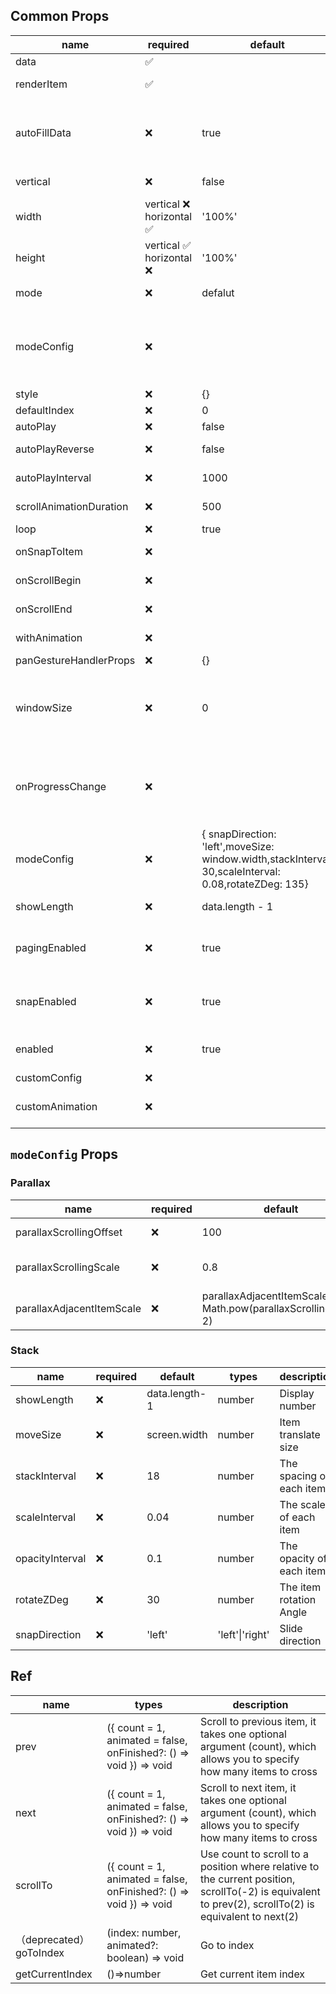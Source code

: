 ## Common Props

| name                    | required                  | default                                                                                               | types                                                                                                                    | description                                                                                                                    |
| ----------------------- | ------------------------- | ----------------------------------------------------------------------------------------------------- | ------------------------------------------------------------------------------------------------------------------------ | ------------------------------------------------------------------------------------------------------------------------------ |
| data                    | ✅                        |                                                                                                       | T[]                                                                                                                      | Carousel items data set                                                                                                        |
| renderItem              | ✅                        |                                                                                                       | (info: { data: T, index: number, animationValue: SharedValue\<number> }) => React.ReactElement                           | Render carousel item                                                                                                           |
| autoFillData            | ❌                        | true                                                                                                  | boolean                                                                                                                  | Auto fill data array to allow loop playback when the loop props is true.([1] => [1, 1, 1]；[1, 2] => [1, 2, 1, 2])             |
| vertical                | ❌                        | false                                                                                                 | boolean                                                                                                                  | Layout items vertically instead of horizontally                                                                                |
| width                   | vertical ❌ horizontal ✅ | '100%'                                                                                                | number \| undefined                                                                                                      | Specified carousel item width                                                                                                  |
| height                  | vertical ✅ horizontal ❌ | '100%'                                                                                                | number \| undefined                                                                                                      | Specified carousel item height                                                                                                 |
| mode                    | ❌                        | defalut                                                                                               | 'horizontal-stack'\|'vertical-stack'\|'parallax'                                                                         | Carousel Animated transitions                                                                                                  |
| modeConfig              | ❌                        |                                                                                                       |                                                                                                                          | Different modes correspond to different configurations. For details, see below[modeConfig](#`modeConfig` Props)                |
| style                   | ❌                        | {}                                                                                                    | ViewStyle                                                                                                                | Carousel container style                                                                                                       |
| defaultIndex            | ❌                        | 0                                                                                                     | number                                                                                                                   | Default index                                                                                                                  |
| autoPlay                | ❌                        | false                                                                                                 | boolean                                                                                                                  | Auto play                                                                                                                      |
| autoPlayReverse         | ❌                        | false                                                                                                 | boolean                                                                                                                  | Auto play reverse playback                                                                                                     |
| autoPlayInterval        | ❌                        | 1000                                                                                                  | number                                                                                                                   | Auto play playback interval                                                                                                    |
| scrollAnimationDuration | ❌                        | 500                                                                                                   | number                                                                                                                   | Time a scroll animation takes to finish                                                                                        |
| loop                    | ❌                        | true                                                                                                  | boolean                                                                                                                  | Carousel loop playback                                                                                                         |
| onSnapToItem            | ❌                        |                                                                                                       | (index: number) => void                                                                                                  | Callback fired when navigating to an item                                                                                      |
| onScrollBegin           | ❌                        |                                                                                                       | () => void                                                                                                               | Callback fired when scroll begin                                                                                               |
| onScrollEnd             | ❌                        |                                                                                                       | (previous: number, current: number) => void                                                                              | Callback fired when scroll end                                                                                                 |
| withAnimation           | ❌                        |                                                                                                       | {type: 'spring';config: WithSpringConfig;} \| {type: 'timing';config: WithTimingConfig;}                                 | Specifies the scrolling animation effect                                                                                       |
| panGestureHandlerProps  | ❌                        | {}                                                                                                    | Omit<Partial\<PanGestureHandlerProps\>,'onHandlerStateChange'>                                                           | PanGestureHandler props                                                                                                        |
| windowSize              | ❌                        | 0                                                                                                     | number                                                                                                                   | The maximum number of items that can respond to pan gesture events, `0` means all items will respond to pan gesture events     |
| onProgressChange        | ❌                        |                                                                                                       | onProgressChange?: (offsetProgress: number,absoluteProgress: number) => void                                             | On progress change. `offsetProgress`:Total of offset distance (0 390 780 ...); `absoluteProgress`:Convert to index (0 1 2 ...) |
| modeConfig              | ❌                        | { snapDirection: 'left',moveSize: window.width,stackInterval: 30,scaleInterval: 0.08,rotateZDeg: 135} | {moveSize?: number;stackInterval?: number;scaleInterval?: number;rotateZDeg?: number;snapDirection?: 'left' \| 'right';} | Stack layout animation style                                                                                                   |
| showLength              | ❌                        | data.length - 1                                                                                       | number                                                                                                                   | The maximum number of items will show in stack                                                                                 |
| pagingEnabled           | ❌                        | true                                                                                                  | boolean                                                                                                                  | When true, the scroll view stops on multiples of the scroll view's size when scrolling                                         |
| snapEnabled             | ❌                        | true                                                                                                  | boolean                                                                                                                  | If enabled, releasing the touch will scroll to the nearest item, valid when pagingEnabled=false                                |
| enabled                 | ❌                        | true                                                                                                  | boolean                                                                                                                  | when false, Carousel will not respond to any gestures                                                                          |
| customConfig            | ❌                        |                                                                                                       | () => {type?: 'negative' \| 'positive';viewCount?: number;}                                                              | Custom carousel config                                                                                                         |
| customAnimation         | ❌                        |                                                                                                       | (value: number) => Animated.AnimatedStyleProp<ViewStyle>                                                                 | Custom animations. For details, see below[custom animation](./custom-animation.md)                                             |

## `modeConfig` Props

### Parallax

| name                      | required | default                                                            | types  | description                          |
| ------------------------- | -------- | ------------------------------------------------------------------ | ------ | ------------------------------------ |
| parallaxScrollingOffset   | ❌       | 100                                                                | number | control prev/next item offset        |
| parallaxScrollingScale    | ❌       | 0.8                                                                | number | control prev/current/next item scale |
| parallaxAdjacentItemScale | ❌       | parallaxAdjacentItemScale \|\| Math.pow(parallaxScrollingScale, 2) | number | control prev/next item scale         |

### Stack

| name            | required | default       | types           | description              |
| --------------- | -------- | ------------- | --------------- | ------------------------ |
| showLength      | ❌       | data.length-1 | number          | Display number           |
| moveSize        | ❌       | screen.width  | number          | Item translate size      |
| stackInterval   | ❌       | 18            | number          | The spacing of each item |
| scaleInterval   | ❌       | 0.04          | number          | The scale of each item   |
| opacityInterval | ❌       | 0.1           | number          | The opacity of each item |
| rotateZDeg      | ❌       | 30            | number          | The item rotation Angle  |
| snapDirection   | ❌       | 'left'        | 'left'\|'right' | Slide direction          |

## Ref

| name                    | types                                                              | description                                                                                                                                           |
| ----------------------- | ------------------------------------------------------------------ | ----------------------------------------------------------------------------------------------------------------------------------------------------- |
| prev                    | ({ count = 1, animated = false, onFinished?: () => void }) => void | Scroll to previous item, it takes one optional argument (count), which allows you to specify how many items to cross                                  |
| next                    | ({ count = 1, animated = false, onFinished?: () => void }) => void | Scroll to next item, it takes one optional argument (count), which allows you to specify how many items to cross                                      |
| scrollTo                | ({ count = 1, animated = false, onFinished?: () => void }) => void | Use count to scroll to a position where relative to the current position, scrollTo(-2) is equivalent to prev(2), scrollTo(2) is equivalent to next(2) |
| （deprecated）goToIndex | (index: number, animated?: boolean) => void                        | Go to index                                                                                                                                           |
| getCurrentIndex         | ()=>number                                                         | Get current item index                                                                                                                                |
